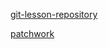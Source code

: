 [git-lesson-repository](https://github.com/EnikoKancsar/git-lesson-repository)

[patchwork](https://github.com/EnikoKancsar/patchwork)
